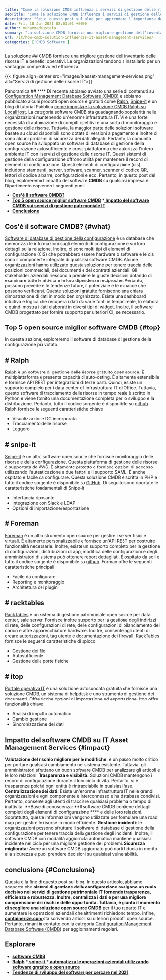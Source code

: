 ```yaml
---
title: "Come la soluzione CMDB influenza i servizi di gestione delle risorse IT" 
seoTitle: "Come la soluzione CMDB influenza i servizi di gestione delle risorse IT" 
description: "Segui questo post sul blog per apprendere l'importanza dei servizi di gestione delle risorse IT open source e del software CMDB gratuito nella gestione di numerosi elementi di configurazione." 
date: Fri, 18 Jun 2021 08:03:01 +0000
author: muhammadmustafa
summary: "La soluzione CMDB fornisce una migliore gestione dell'inventario delle risorse IT e benefici operativi. Le organizzazioni tendono a installarlo per un vantaggio competitivo ed efficienza." 
url: /it/how-cmdb-solution-influences-it-asset-management-services/
categories: ['CMDB Software']
---
```


La soluzione ## CMDB fornisce una migliore gestione dell'inventario delle risorse IT e benefici operativi. Le organizzazioni tendono a installarlo per un vantaggio competitivo ed efficienza.

{{< figure align=center src="images/it-asset-management-services.png" alt="Servizi di gestione delle risorse IT">}}


Panoramica ## ****
Di recente abbiamo avviato una serie di contenuti su [Configuration Management Database Software (CMDB)][1] e abbiamo pubblicato alcuni prodotti open source e gratuiti come [Ralph][2], [Snipe-it][3] e un blog di tutorial Pubblica [come impostare la soluzione CMDB Ralph su LocalHost][4]. La categoria software CMDB sta guadagnando popolarità nelle organizzazioni mantenendo un'enorme infrastruttura IT. Vi è una forte necessità di automazione di compiti ripetitivi e una sorta di monitoraggio e gestione delle risorse. Tuttavia, la maggior parte delle soluzioni software basate su cloud disponibili sono dotate di versioni a pagamento e inoltre ci sono alcuni problemi di sicurezza dei dati allegati. Pertanto, la comunità open source ha sviluppato un software di database di gestione della configurazione autosufficiente e cross-piattaforma che autorizza l'intero ambiente IT con i servizi di gestione delle risorse IT.
Questi sistemi di gestione della configurazione offrono utilità per mantenere il record di elementi di configurazione. Questi elementi di configurazione (cis) includono stampanti, server, software, scanner, scanner di codice QR, lettori di codice a barre, configurazioni e ecc. Pertanto, in questo post del blog, esploreremo l'impatto del software  **CMDB**  su qualsiasi impresa è Dipartimento coprendo i seguenti punti.
  * **[Cos'è il software CMDB?][5]**
  * **[Top 5 open source miglior software CMDB][6]**
  *[ **Impatto del software CMDB sui servizi di gestione patrimoniale IT** ][7]
  * **[Conclusione][8]**

##  **Cos'è il software CMDB?**    {#what}
[Software di database di gestione della configurazione][1] è un database che memorizza le informazioni sugli elementi di configurazione e sui loro dettagli sulla relazione. Inoltre, ci sono molti tipi di elementi di configurazione (CIS) che potrebbero essere hardware o software e le cis sono il componente integrale di qualsiasi software CMDB. Alcune organizzazioni hanno utilizzato questa soluzione per tenere traccia delle posizioni commerciali, dei documenti e dei contratti aziendali. Gli stakeholder aziendali riescono a prendere le giuste decisioni dotando di esaminare tutte le attività e le loro dipendenze reciproche. Pertanto, possono prevedere le tendenze future, il potenziale e le minacce che possono verificarsi. Queste soluzioni gratuite forniscono una chiara dimostrazione di dati in modo ben organizzato. Esiste una dashboard intuitiva e logica che recupera i dati da varie fonti in tempo reale, lo elabora e quindi mostra i dati elaborati in diversi tipi di widget. Inoltre, il software CMDB progettato per fornire supporto per ulteriori CI, se necessario.

##  **Top 5 open source miglior software CMDB**    {#top}
In questa sezione, esploreremo il software di database di gestione della configurazione più votato.

## # Ralph
[Ralph][2] è un software di gestione delle risorse gratuito open source. È multipiattaforma e presenta capacità di auto-osting. È altamente estensibile e fornisce API REST per integrazioni di terze parti. Quindi, esiste un supporto completo per i data center e l'infrastruttura IT di Office. Tuttavia, questo software di tracciamento delle risorse in tempo reale è scritto in Python e viene fornito una documentazione completa per lo sviluppo e la distribuzione. Pertanto, tutto il codice sorgente è disponibile su [github][9].
Ralph fornisce le seguenti caratteristiche chiave
  * Visualizzazione DC incorporata
  * Tracciamento delle risorse
  * Leggero

## # snipe-it
[Snipe-it][3] è un altro software open source che fornisce monitoraggio delle risorse e della configurazione. Questa piattaforma di gestione delle risorse è supportata da AWS. È altamente protetto e fornisce opzioni di accesso utilizzando l'autenticazione a due fattori e il supporto SAML. È anche ospitato e facile da configurare. Questa soluzione CMDB è scritta in PHP e tutto il codice sorgente è disponibile su [GitHub][10].
Di seguito sono riportate le caratteristiche fondamentali di Snipe-It
  * Interfaccia riposante
  * Integrazione con Slack e LDAP
  * Opzioni di importazione/esportazione

## # Foreman
[Foreman][11] è un altro strumento open source per gestire i server fisici e virtuali. È altamente personalizzabile e fornisce un'API REST per costruire funzionalità necessarie. Inoltre, esiste un supporto completo per la gestione di configurazioni, distribuzioni di app, modifica delle configurazioni e degli amministratori di sistema può ottenere report dettagliati. È ospitato da soli e tutto il codice sorgente è disponibile su [github][12].
Forman offre le seguenti caratteristiche principali
  * Facile da configurare
  * Reporting e monitoraggio
  * Architettura del plugin

## # racktables
[RackTables][13] è un sistema di gestione patrimoniale open source per data center, sale server. Fornisce inoltre supporto per la gestione degli indirizzi di rete, delle configurazioni di rete, delle configurazioni di bilanciamento del carico e altre apparecchiature hardware. Inoltre, consente agli utenti di creare autorizzazioni, tag utente e documentazione dei firewall.
RackTables fornisce le seguenti caratteristiche di spicco
  * Gestione dei file
  * Autosufficiente
  * Gestione delle porte fisiche

## # itop
[Portale operativa IT][14] è una soluzione autosuocata gratuita che fornisce una soluzione CMDB, un sistema di helpdesk e uno strumento di gestione dei documenti. Offre ricche opzioni di importazione ed esportazione.
Itop offre funzionalità chiave
  * Analisi di impatto automatico
  * Cambio gestione
  * Sincronizzazione dei dati

## Impatto del software CMDB su [][15] IT Asset Management Services   {#impact}
**Valutazione del rischio migliore per le modifiche**: è un passo molto critico per portare qualsiasi cambiamento nel sistema esistente. Tuttavia, gli amministratori sfruttano un buon software CMDB per analizzare gli articoli e le loro relazioni.
**Trasparenza e visibilità:** Soluzioni CMDB mantengono i record di configurazione durante il loro ciclo di vita. Pertanto, vi è trasparenza poiché ogni entità è rintracciabile in qualsiasi fase.
**Centralizzazione dei dati:** Esiste un'enorme infrastruttura IT nelle grandi organizzazioni e ogni componente è interconnesso e ha database condivisi. Pertanto, consente agli utenti di tracciare qualsiasi problema o tempo di inattività.
**Base di conoscenza: **Il software CMDB contiene dettagli completi degli elementi di configurazione ****  e delle loro relazioni. Soprattutto, queste informazioni vengono utilizzate per formulare una road map per gestire le risorse in modo efficiente.
**Gestione incidenti**: le organizzazioni possono sfruttare il software di database di gestione della configurazione per tenere traccia della gestione degli incidenti. Inoltre, il software CMDB con modalità aggiornata automatica mantiene qualsiasi incidente nel ciclo per una migliore gestione dei problemi.
**Sicurezza migliorata:** Avere un software CMDB aggiornato può darti fiducia in merito alla sicurezza e puoi prendere decisioni su qualsiasi vulnerabilità.

##  **conclusione**    {#Conclusione}
Questa è la fine di questo post sul blog. In questo articolo, abbiamo scoperto che **sistemi di gestione della configurazione  **svolgono un ruolo decisivo nei servizi di gestione patrimoniale IT fornendo trasparenza, efficienza e robustezza. Inoltre, centralizza i dati e per una migliore comprensione dei rischi e delle opportunità. Tuttavia, è giunto il momento di scegliere una soluzione open source**   CMDB** per il tuo reparto IT e aumentare le operazioni aziendali che altrimenti richiedono tempo.
Infine, [ **containerize.com** ][16] sta scrivendo articoli su ulteriori prodotti open source. Pertanto, rimani in contatto con la categoria [][17][Configuration Management Database Software (CMDB][1]) per aggiornamenti regolari.

## Esplorare
  * **[software CMDB][1]**
  * **[Ralph][2]**
  *[ **snipe-it** ][3]
  *[ **automatizza le operazioni aziendali utilizzando software gratuito e open source** ][18]
  * **[Tendenze di sviluppo del software per cercare nel 2021][19]**

  
[1]: https://products.containerize.com/cmdb-software/
[2]: https://products.containerize.com/cmdb-software/ralph/
[3]: https://products.containerize.com/cmdb-software/snipe-it/
[4]: https://blog.containerize.com/cmdb-software/how-to-set-up-cmdb-solution-ralph-on-localhost/
[5]: #what
[6]: #top
[7]: #impact
[8]: #Conclusion
[9]: https://github.com/allegro/ralph
[10]: https://github.com/snipe/snipe-it
[11]: https://theforeman.org/
[12]: https://github.com/theforeman/foreman
[13]: https://www.racktables.org/
[14]: https://www.combodo.com/itop
[15]: https://blog.containerize.com/wp-admin/post.php?post=5864&action=edit#app
[16]: https://www.containerize.com/
[17]: https://products.containerize.com/single-sign-on/
[18]: https://blog.containerize.com/blogging/automate-business-operations-using-open-source-software/
[19]: https://blog.containerize.com/blockchain-platforms/software-development-trends-to-look-out-for-in-2021/
